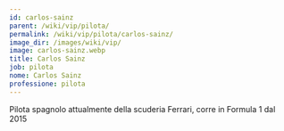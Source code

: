 ```yaml
---
id: carlos-sainz
parent: /wiki/vip/pilota/
permalink: /wiki/vip/pilota/carlos-sainz/
image_dir: /images/wiki/vip/
image: carlos-sainz.webp
title: Carlos Sainz
job: pilota
nome: Carlos Sainz
professione: pilota
---
```

Pilota spagnolo attualmente della scuderia Ferrari, corre in Formula 1 dal 2015